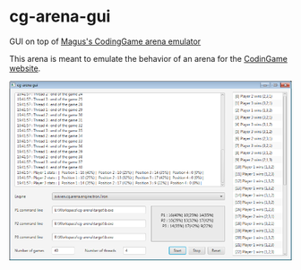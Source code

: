 # cg-arena-gui
GUI on top of [Magus's CodingGame arena emulator](https://github.com/dreignier/cg-arena)

This arena is meant to emulate the behavior of an arena for the [CodinGame website](https://www.codingame.com).

![Screenshot](/cgarenagui.png)